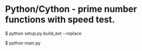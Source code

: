 Python/Cython - prime number functions with speed test.
=======================================================

$ python setup.py build_ext --inplace 

$ python main.py
